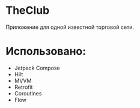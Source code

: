 # TheClub
Приложение для одной известной торговой сети.

# Использовано:
- Jetpack Compose
- Hilt
- MVVM
- Retrofit
- Coroutines
- Flow
